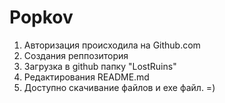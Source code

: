 # Popkov

1) Авторизация происходила на Github.com
2) Создания реппозитория 
3) Загрузка в github папку "LostRuins" 
5) Редактирования README.md
6) Доступно скачивание файлов и exe файл.
   =)
